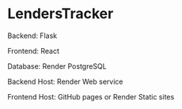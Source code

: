 # LendersTracker

Backend: Flask

Frontend: React

Database: Render PostgreSQL

Backend Host: Render Web service

Frontend Host: GitHub pages or Render Static sites
